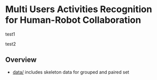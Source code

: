 # Multi Users Activities Recognition for Human-Robot Collaboration

test1

test2

## Overview

* [data/](data) includes skeleton data for grouped and paired set
